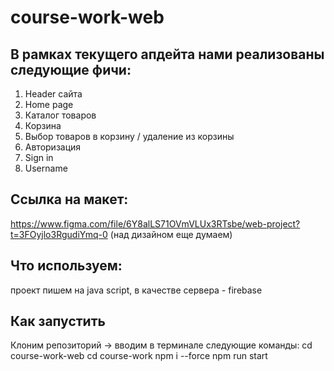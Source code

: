 # course-work-web

## В рамках текущего апдейта нами реализованы следующие фичи:
1. Header сайта
2. Home page
3. Каталог товаров
4. Корзина
5. Выбор товаров в корзину / удаление из корзины
6. Авторизация
7. Sign in 
8. Username

## Ссылка на макет: 
https://www.figma.com/file/6Y8alLS71OVmVLUx3RTsbe/web-project?t=3FOyjlo3RgudiYmq-0 (над дизайном еще думаем)

## Что используем: 
проект пишем на java script, в качестве сервера - firebase

## Как запустить
Клоним репозиторий -> вводим в терминале следующие команды:
cd course-work-web
cd course-work
npm i --force
npm run start
